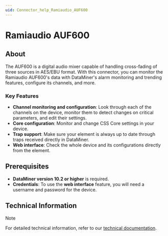 ```yaml
---
uid: Connector_help_Ramiaudio_AUF600
---
```


# Ramiaudio AUF600

## About

The AUF600 is a digital audio mixer capable of handling cross-fading of three sources in AES/EBU format. With this connector, you can monitor the Ramiaudio AUF600's data with DataMiner's alarm monitoring and trending features, configure its channels, and more.

### Key Features

- **Channel monitoring and configuration**: Look through each of the channels on the device, monitor them to detect changes on critical parameters, and edit their settings.
- **Core configuration**: Monitor and change CSS Core settings in your device.
- **Trap support**: Make sure your element is always up to date through traps received directly in DataMiner.
- **Web interface**: Check the whole device and its configurations directly from the element.

## Prerequisites

- **DataMiner version 10.2 or higher** is required.
- **Credentials**: To use the **web interface** feature, you will need a username and password for the device.

## Technical Information

> [!NOTE]
> For detailed technical information, refer to our [technical documentation](xref:Connector_help_Ramiaudio_AUF600_Technical).

